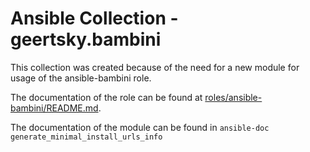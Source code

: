 # Ansible Collection - geertsky.bambini

This collection was created because of the need for a new module for usage of the ansible-bambini role.

The documentation of the role can be found at [roles/ansible-bambini/README.md](roles/ansible-bambini/README.md).

The documentation of the module can be found in `ansible-doc generate_minimal_install_urls_info`
